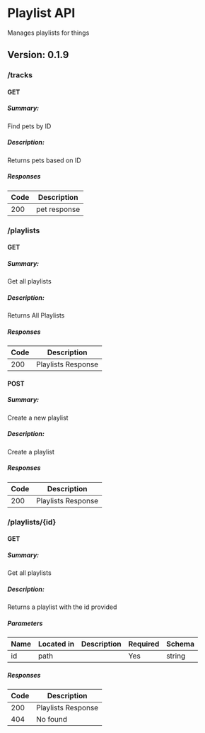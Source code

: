 # Playlist API
Manages playlists for things

## Version: 0.1.9

### /tracks

#### GET
##### Summary:

Find pets by ID

##### Description:

Returns pets based on ID

##### Responses

| Code | Description |
| ---- | ----------- |
| 200 | pet response |

### /playlists

#### GET
##### Summary:

Get all playlists

##### Description:

Returns All Playlists

##### Responses

| Code | Description |
| ---- | ----------- |
| 200 | Playlists Response |

#### POST
##### Summary:

Create a new playlist

##### Description:

Create a playlist

##### Responses

| Code | Description |
| ---- | ----------- |
| 200 | Playlists Response |

### /playlists/{id}

#### GET
##### Summary:

Get all playlists

##### Description:

Returns a playlist with the id provided

##### Parameters

| Name | Located in | Description | Required | Schema |
| ---- | ---------- | ----------- | -------- | ---- |
| id | path |  | Yes | string |

##### Responses

| Code | Description |
| ---- | ----------- |
| 200 | Playlists Response |
| 404 | No found |
